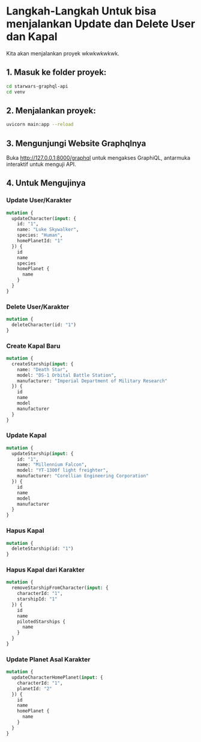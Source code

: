 # Langkah-Langkah Untuk bisa menjalankan Update dan Delete User dan Kapal

Kita akan menjalankan proyek wkwkwkwkwk.

## 1. Masuk ke folder proyek:

```bash
cd starwars-graphql-api
cd venv
```

## 2. Menjalankan proyek:

```bash
uvicorn main:app --reload
```

## 3. Mengunjungi Website Graphqlnya
Buka http://127.0.0.1:8000/graphql untuk mengakses GraphiQL, antarmuka interaktif untuk menguji API.

## 4. Untuk Mengujinya
### Update User/Karakter
```graphql
mutation {
  updateCharacter(input: {
    id: "1",
    name: "Luke Skywalker",
    species: "Human",
    homePlanetId: "1"
  }) {
    id
    name
    species
    homePlanet {
      name
    }
  }
}
```

### Delete User/Karakter
```graphql
mutation {
  deleteCharacter(id: "1")
}
```

### Create Kapal Baru
```graphql
mutation {
  createStarship(input: {
    name: "Death Star",
    model: "DS-1 Orbital Battle Station",
    manufacturer: "Imperial Department of Military Research"
  }) {
    id
    name
    model
    manufacturer
  }
}

```
### Update Kapal
```graphql
mutation {
  updateStarship(input: {
    id: "1",
    name: "Millennium Falcon",
    model: "YT-1300f light freighter",
    manufacturer: "Corellian Engineering Corporation"
  }) {
    id
    name
    model
    manufacturer
  }
}
```
### Hapus Kapal
```graphql
mutation {
  deleteStarship(id: "1")
}
```
### Hapus Kapal dari Karakter
```graphql
mutation {
  removeStarshipFromCharacter(input: {
    characterId: "1",
    starshipId: "1"
  }) {
    id
    name
    pilotedStarships {
      name
    }
  }
}
```

### Update Planet Asal Karakter
```graphql
mutation {
  updateCharacterHomePlanet(input: {
    characterId: "1",
    planetId: "2"
  }) {
    id
    name
    homePlanet {
      name
    }
  }
}
```
